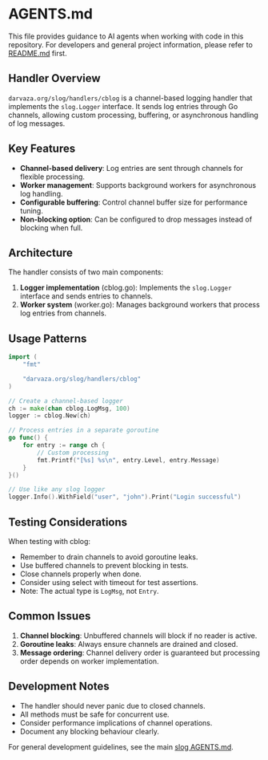 # AGENTS.md

This file provides guidance to AI agents when working with code in this
repository. For developers and general project information, please refer to
[README.md](README.md) first.

## Handler Overview

`darvaza.org/slog/handlers/cblog` is a channel-based logging handler that
implements the `slog.Logger` interface. It sends log entries through Go
channels, allowing custom processing, buffering, or asynchronous handling of
log messages.

## Key Features

- **Channel-based delivery**: Log entries are sent through channels for
  flexible processing.
- **Worker management**: Supports background workers for asynchronous log
  handling.
- **Configurable buffering**: Control channel buffer size for performance
  tuning.
- **Non-blocking option**: Can be configured to drop messages instead of
  blocking when full.

## Architecture

The handler consists of two main components:

1. **Logger implementation** (cblog.go): Implements the `slog.Logger`
   interface and sends entries to channels.
2. **Worker system** (worker.go): Manages background workers that process log
   entries from channels.

## Usage Patterns

```go
import (
    "fmt"

    "darvaza.org/slog/handlers/cblog"
)

// Create a channel-based logger
ch := make(chan cblog.LogMsg, 100)
logger := cblog.New(ch)

// Process entries in a separate goroutine
go func() {
    for entry := range ch {
        // Custom processing
        fmt.Printf("[%s] %s\n", entry.Level, entry.Message)
    }
}()

// Use like any slog logger
logger.Info().WithField("user", "john").Print("Login successful")
```

## Testing Considerations

When testing with cblog:

- Remember to drain channels to avoid goroutine leaks.
- Use buffered channels to prevent blocking in tests.
- Close channels properly when done.
- Consider using select with timeout for test assertions.
- Note: The actual type is `LogMsg`, not `Entry`.

## Common Issues

1. **Channel blocking**: Unbuffered channels will block if no reader is active.
2. **Goroutine leaks**: Always ensure channels are drained and closed.
3. **Message ordering**: Channel delivery order is guaranteed but processing
   order depends on worker implementation.

## Development Notes

- The handler should never panic due to closed channels.
- All methods must be safe for concurrent use.
- Consider performance implications of channel operations.
- Document any blocking behaviour clearly.

For general development guidelines, see the main
[slog AGENTS.md](../../AGENTS.md).
